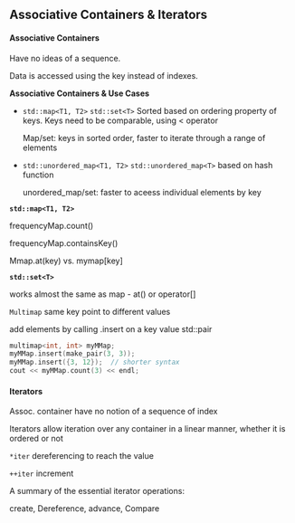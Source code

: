 ## Associative Containers & Iterators

#### Associative Containers

Have no ideas of a sequence.

Data is accessed using the key instead of indexes.

**Associative Containers & Use Cases** 

* `std::map<T1, T2>` `std::set<T>` Sorted based on ordering property of keys. Keys need to be comparable, using < operator

  Map/set: keys in sorted order, faster to iterate through a range of elements

* `std::unordered_map<T1, T2>` `std::unordered_map<T>` based on hash function

  unordered_map/set: faster to aceess individual elements by key



**`std::map<T1, T2>`**

frequencyMap.count()

frequencyMap.containsKey()

Mmap.at(key) vs. mymap[key]



**`std::set<T>`**

works almost the same as map - at() or operator[]



`Multimap` same key point to different values

add elements by calling .insert on a key value std::pair

```cpp
multimap<int, int> myMMap;
myMMap.insert(make_pair(3, 3));
myMMap.insert({3, 12});  // shorter syntax
cout << myMMap.count(3) << endl;
```



#### Iterators

Assoc. container have no notion of a sequence of index

Iterators allow iteration over any container in a linear manner, whether it is ordered or not

`*iter` dereferencing to reach the value

`++iter` increment

A summary of the essential iterator operations:

create, Dereference, advance, Compare



